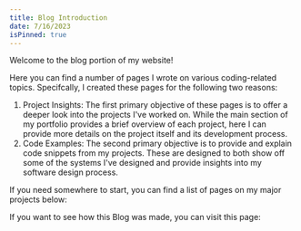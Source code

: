 ```yaml
---
title: Blog Introduction
date: 7/16/2023
isPinned: true
---
```


Welcome to the blog portion of my website!

Here you can find a number of pages I wrote on various coding-related topics. Specifcally, I created these pages for the following two reasons:

1. Project Insights: The first primary objective of these pages is to offer a deeper look into the projects I've worked on. While the main section of my portfolio provides a brief overview of each project, here I can provide more details on the project itself and its development process.
2. Code Examples: The second primary objective is to provide and explain code snippets from my projects. These are designed to both show off some of the systems I've designed and provide insights into my software design process.

If you need somewhere to start, you can find a list of pages on my major projects below:

<BlogList filterTags="Project"/>

If you want to see how this Blog was made, you can visit this page:

<BlogList filterTags="#BlogCreation.md">
